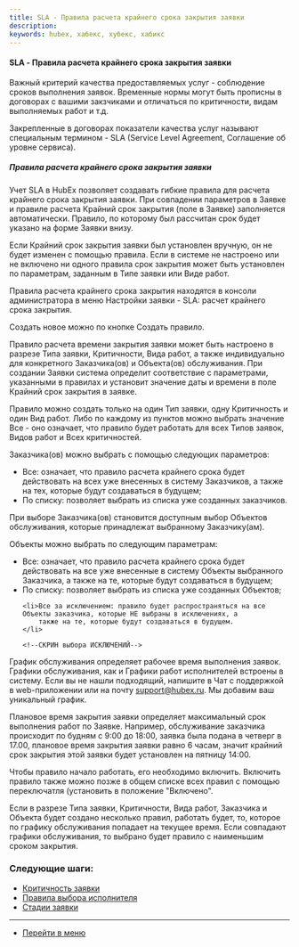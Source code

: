 ```yaml
---
title: SLA - Правила расчета крайнего срока закрытия заявки
description:
keywords: hubex, хабекс, хубекс, хабикс
---
```


#### SLA - Правила расчета крайнего срока закрытия заявки


<html>
<meta charset="utf-8">
<!--В этом разделе вы узнаете:
<ul>
    <li><a href="#rules">Как создавать правила расчета крайнего срока закрытия заявки.</a></li>
    <li><a href="#schedule">Как создавать графики работ</a></li>

</ul>-->
</html>

<body>
<p>Важный критерий качества предоставляемых услуг - соблюдение сроков выполнения заявок. Временные нормы могут быть
    прописны в
    договорах с вашими закзчиками и отличаться по критичности, видам выполняемых работ и т.д. </p>
<p>Закрепленные в договорах показатели качества услуг называют специальным термином - SLA (Service Level Agreement,
    Соглашение об уровне сервиса). </p>

<h5 id="rules">Правила расчета крайнего срока закрытия заявки</h5>

<p>Учет SLA в HubEx позволяет создавать гибкие правила для расчета крайнего срока закрытия заявки. При совпадении
    параметров в Заявке и правиле расчета Крайний срок закрытия (поле в Заявке) заполняется автоматически. Правило, по
    которому был рассчитан срок будет указано на форме Заявки внизу. </p>

<!--СКРИН КРАНИ СРОКВ ЗАЯВКЕ-->

<p>Если Крайний
    срок закрытия заявки был установлен вручную, он не будет изменен с помощью правила. Если в системе не настроено или
    не включено ни одного правила срок закрытия может быть установлен по параметрам, заданным в Типе заявки или Виде
    работ. </p>


<p>Правила расчета крайнего срока закрытия находятся в консоли администратора в меню Настройки заявки - SLA: расчет
    крайнего срока закрытия.</p>
<!--СКРИН списка правил.-->

<p>Создать новое можно по кнопке Создать правило.</p>
<!--СКРИН ФОРМА СОЗДАНИЯ-->

<p>Правило расчета времени закрытия заявки может быть настроено в разрезе Типа заявки, Критичности, Вида работ, а также
    индивидуально для конкретного Заказчика(ов) и Объекта(ов) обслуживания. При создании Заявки система определит
    соответствие с параметрами, указанными в правилах и установит значение даты и времени в поле Крайний срок закрытия в
    заявке. </p>
<p>Правило можно создать только на один Тип заявки, одну Критичность и один Вид работ. Либо по каждому из пунктов можно
    выбрать значение Все - оно
    означает, что правило будет работать для всех Типов заявок, Видов работ и Всех критичностей.</p>
<p>Заказчика(ов) можно выбрать с помощью следующих параметров:</p>
<ul>
    <li>Все: означает, что правило расчета крайнего срока будет действовать на всех уже внесенных в систему Заказчиков,
        а также на тех, которые будут создаваться в будущем;
    </li>
    <li>По списку: позволяет выбрать из списка уже созданных заказчиков.</li>
</ul>

<!--СКРИН ВЫБОРА ЗАКАЗЧИКОВ-->

<p>При выборе Заказчика(ов) становится доступным выбор Объектов обслуживания, которые принадлежат выбранному
    Заказчику(ам). </p>
<p>Объекты можно выбрать по следующим параметрам:</p>
<ul>
    <li>Все: означает, что правило расчета крайнего срока будет действовать на все уже внесенные в систему Объекты
        выбранного Заказчика, а также на те, которые будут создаваться в будущем;
    </li>
    <li>По списку: позволяет выбрать из списка уже созданных Объектов;</li>
    <!--СКРИН ВЫБОРА ОБЪЕКТОВ-->

    <li>Все за исключением: правило будет распространяться на все Объекты заказчика, которые НЕ выбраны в исключениях, а
        также на те, которые будут создаваться в будущем.
    </li>

    <!--СКРИН выбора ИСКЛЮЧЕНИЙ-->
</ul>

<p>График обслуживания определяет рабочее время выполнения заявок. Графики обслуживания, как и Графики работ
    исполнителей встроены в систему. Если вы не нашли подходящий,
    напишите в Чат с
    поддержкой в web-приложении или на почту <a href="mailto:support@hubex.ru" target="_blank" rel="noopener">
        support@hubex.ru</a>. Мы добавим ваш уникальный график.</p>

<p>Плановое время закрытия заявки определяет максимальный срок выполнения работ по Заявке.
    Например, обслуживание заказчика происходит по будням с 9:00 до 18:00, заявка была подана в четверг в 17.00,
    плановое время закрытия заявки равно 6 часам, значит крайний срок закрытия этой заявки будет установлен на пятницу
    14:00.
</p>
<p>Чтобы правило начало работать, его необходимо включить. Включить правило также можно позже в общем списке всех правил
    с помощью переключатля (установить в положение "Включено".</p>
<!--СКРИН ВКЛЮЧЕНИЯ-->

<p>Если в разрезе Типа заявки, Критичности, Вида работ, Заказчика и Объекта будет создано несколько правил, работать
    будет, то, которое по графику обслуживания попадает на текущее время. Если совпадают графики обслуживания, то
    выбрано будет правило с наименьшим сроком закрытия.</p>

</body>

### Следующие шаги:
- [Критичность заявки](./Criticality.md)
- [Правила выбора исполнителя](./RulesOfChoice.md)
- [Стадии заявки](./StageType.md)

____
- [Перейти в меню](http://wiki.hubex.ru)
